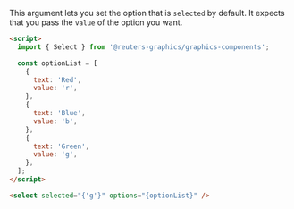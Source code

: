 This argument lets you set the option that is `selected` by default. It expects that you pass the `value` of the option you want.

```html
<script>
  import { Select } from '@reuters-graphics/graphics-components';

  const optionList = [
    {
      text: 'Red',
      value: 'r',
    },
    {
      text: 'Blue',
      value: 'b',
    },
    {
      text: 'Green',
      value: 'g',
    },
  ];
</script>

<select selected="{'g'}" options="{optionList}" />
```
